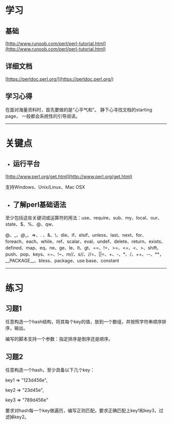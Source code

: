 # 学习

## **基础**

[http://www.runoob.com/perl/perl-tutorial.html](http://www.runoob.com/perl/perl-tutorial.html)

## **详细文档**

[https://perldoc.perl.org/](https://perldoc.perl.org/)

## **学习心得**

在面对海量资料时，首先要做的是“心平气和”。 静下心寻找文档的starting page， 一般都会系统性的引导阅读。

---

# **关键点**

* ## 运行平台

[http://www.perl.org/get.html](http://www.perl.org/get.html)

支持Windows、Unix/Linux、Mac OSX

* ## 了解perl基础语法

至少包括这些关键词或运算符的用法：use、require、sub、my、local、our、state、$、%、@、qw、

$@、$\_、_@_\_、=&gt;、. 、&、\、die、if、elsif、unless、last、next、for、foreach、each、while、ref、scalar、eval、undef、delete、return、exists、defined、map、eq、ne、ge、le、lt、gt、==、!=、&gt;=、&lt;=、&lt;、&gt;、shift、push、pop、keys、=~、!~、m//、s//、//=、\|\|=、+、-、\*、/、++、--、\*\*，\_\_PACKAGE\_\_、bless、package、use base、constant

---

# **练习**

## 习题1

任意构造一个hash结构，将其每个key的值，放到一个数组，并按照字符串顺序排序，输出。

编写的脚本支持一个参数：指定排序是倒序还是顺序。

## 习题2

任意构造一个hash，至少具备以下几个key：

key1 =&gt; "123d456e",

key2 =&gt; "23d45e",

key3 =&gt; "789d456e"

要求对hash每一个key做遍历，编写正则匹配，要求正确匹配上key1和key3，过滤掉key2。

